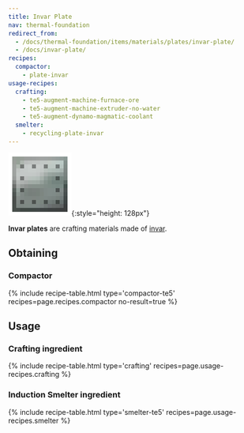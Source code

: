 ```yaml
---
title: Invar Plate
nav: thermal-foundation
redirect_from:
  - /docs/thermal-foundation/items/materials/plates/invar-plate/
  - /docs/invar-plate/
recipes:
  compactor:
    - plate-invar
usage-recipes:
  crafting:
    - te5-augment-machine-furnace-ore
    - te5-augment-machine-extruder-no-water
    - te5-augment-dynamo-magmatic-coolant
  smelter:
    - recycling-plate-invar
---
```


![Invar plate](/assets/images/thermal-foundation/plate-invar.png){:style="height: 128px"}


**Invar plates** are crafting materials made of [invar](/docs/thermal-foundation/invar-ingot/).


Obtaining
---------

### Compactor
{% include recipe-table.html type='compactor-te5' recipes=page.recipes.compactor no-result=true %}


Usage
-----

### Crafting ingredient
{% include recipe-table.html type='crafting' recipes=page.usage-recipes.crafting %}

### Induction Smelter ingredient
{% include recipe-table.html type='smelter-te5' recipes=page.usage-recipes.smelter %}
